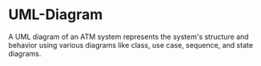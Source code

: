 # UML-Diagram
A UML diagram of an ATM system represents the system's structure and behavior using various diagrams like class, use case, sequence, and state diagrams.
